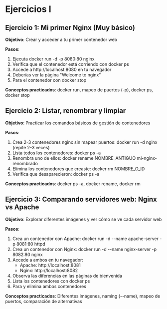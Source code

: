 # Ejercicios I

## Ejercicio 1: Mi primer Nginx (Muy básico)
**Objetivo**: Crear y acceder a tu primer contenedor web

**Pasos**:

1. Ejecuta docker run -d -p 8080:80 nginx
2. Verifica que el contenedor está corriendo con docker ps
3. Accede a http://localhost:8080 en tu navegador
4. Deberías ver la página "Welcome to nginx"
5. Para el contenedor con docker stop

**Conceptos practicados**: docker run, mapeo de puertos (-p), docker ps, docker stop

## Ejercicio 2: Listar, renombrar y limpiar
**Objetivo**: Practicar los comandos básicos de gestión de contenedores

**Pasos**:

1. Crea 2-3 contenedores nginx sin mapear puertos: docker run -d nginx (repite 2-3 veces)
2. Lista todos los contenedores: docker ps -a
3. Renombra uno de ellos: docker rename NOMBRE_ANTIGUO mi-nginx-renombrado
4. Elimina los contenedores que creaste: docker rm NOMBRE_O_ID
5. Verifica que desaparecieron: docker ps -a

**Conceptos practicados**: docker ps -a, docker rename, docker rm

## Ejercicio 3: Comparando servidores web: Nginx vs Apache
**Objetivo**: Explorar diferentes imágenes y ver cómo se ve cada servidor web

**Pasos**:

1. Crea un contenedor con Apache: docker run -d --name apache-server -p 8081:80 httpd
2. Crea un contenedor con Nginx: docker run -d --name nginx-server -p 8082:80 nginx
3. Accede a ambos en tu navegador:
   - Apache: http://localhost:8081
   - Nginx: http://localhost:8082
4. Observa las diferencias en las páginas de bienvenida
5. Lista los contenedores con docker ps
6. Para y elimina ambos contenedores

**Conceptos practicados**: Diferentes imágenes, naming (--name), mapeo de puertos, comparación de alternativas